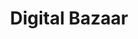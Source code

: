 ---
codehost: https://github.com/https://github.com/digitalbazaar
linkedin: https://linkedin.com/company/digital-bazaar-inc-/about
logohandle: digitalbazaar
sort: digitalbazaar
title: Digital Bazaar
twitter: https://x.com/digitalbazaar
website: https://www.digitalbazaar.com/
---